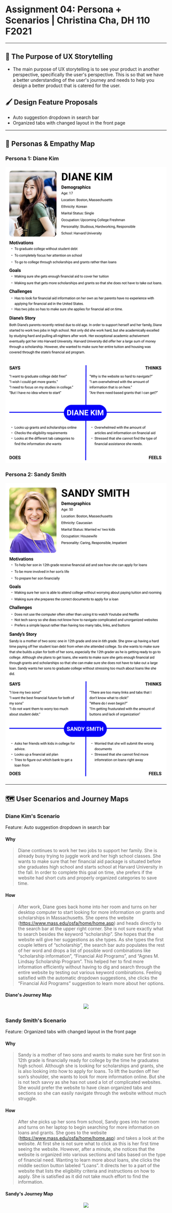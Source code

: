 # Assignment 04: Persona + Scenarios | Christina Cha, DH 110 F2021 

---
## 📖 The Purpose of UX Storytelling
- The main purpose of UX storytelling is to see your product in another perspective, specifically the user's perspective. This is so that we have a better understanding of the user's journey and needs to help you design a better product that is catered for the user.

## 🖌️ Design Feature Proposals
- Auto suggestion dropdown in search bar
- Organized tabs with changed layout in the front page

---
## 👤 Personas & Empathy Map
### **Persona 1: Diane Kim**
<p align="center">
  <img src="./Diane Kim.png">
</p>

### **Persona 2: Sandy Smith**
<p align="center">
  <img src="./Sandy Smith.png">
</p>

---
## 🗺 User Scenarios and Journey Maps
### Diane Kim's Scenario

Feature: Auto suggestion dropdown in search bar
#### Why
> Diane continues to work her two jobs to support her family. She is already busy trying to juggle work and her high school classes. She wants to make sure that her financial aid package is situated before she graduates high school and starts school at Harvard University in the fall. In order to complete this goal on time, she prefers if the website had short cuts and properly organized categories to save time. 

#### How 
> After work, Diane goes back home into her room and turns on her desktop computer to start looking for more information on grants and scholarships in Massachusetts. She opens the website (https://www.mass.edu/osfa/home/home.asp) and heads directly to the search bar at the upper right corner. She is not sure exactly what to search besides the keyword “scholarship”. She hopes that the website will give her suggestions as she types. As she types the first couple letters of “scholarship”, the search bar auto populates the rest of her word and drops a list of possible word combinations like “scholarship information”, “Financial Aid Programs”, and “Agnes M. Lindsay Scholarship Program”. This helped her to find more information efficiently without having to dig and search through the entire website by testing out various keyword combinations. Feeling satisfied with the automatic dropdown suggestions, she clicks the “Financial Aid Programs” suggestion to learn more about her options.

#### Diane's Journey Map
<p align="center">
  <img src="./DIANE’S JOURNEY MAP.png">
</p>

### Sandy Smith's Scenario

Feature: Organized tabs with changed layout in the front page

#### Why
> Sandy is a mother of two sons and wants to make sure her first son in 12th grade is financially ready for college by the time he graduates high school. Although she is looking for scholarships and grants, she is also looking into how to apply for loans. To lift the burden off her son’s shoulder, she wants to look for more information online. But she is not tech savvy as she has not used a lot of complicated websites. She would prefer the website to have clean organized tabs and sections so she can easily navigate through the website without much struggle.

#### How 
> After she picks up her sons from school, Sandy goes into her room and turns on her laptop to begin searching for more information on loans and grants. She goes to the website (https://www.mass.edu/osfa/home/home.asp) and takes a look at the website. At first she is not sure what to click as this is her first time seeing the website. However, after a minute, she notices that the website is organized into various sections and tabs based on the type of financial need. Wanting to learn more about loans, she clicks the middle section button labeled “Loans”. It directs her to a part of the website that lists the eligibility criteria and instructions on how to apply. She is satisfied as it did not take much effort to find the information.

#### Sandy's Journey Map
<p align="center">
  <img src="./SANDY’S JOURNEY MAP.png">
</p>

